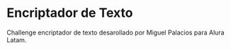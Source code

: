 # Encriptador de Texto

Challenge encriptador de texto desarollado por Miguel Palacios para Alura Latam.
